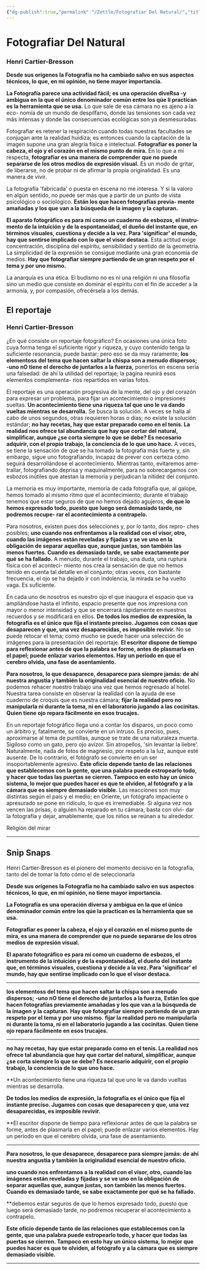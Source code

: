 ```yaml
---
{"dg-publish":true,"permalink":"/Zettle/Fotografiar Del Natural/","title":"Fotografiar del Natural","created":"2023-08-03T12:14:48.223-05:00","updated":"2023-09-08T19:36:16.259-05:00"}
---
```



# Fotografiar Del Natural
### Henri Cartier-Bresson

**Desde sus orígenes la Fotografía no ha cambiado salvo en sus aspectos técnicos,
lo que, en mi opinión, no tiene mayor importancia.**

**La Fotografía parece una actividad fácil; es una operación diveRsa -y
ambigua en la que el único denominador común entre los qúe li practican
es la herramienta que se usa.** Lo que sale de esa cámara no es ajeno a la eco-
nomía de un mundo de despilfarro, donde las tensiones son cada vez más
intensas y donde las consecuencias ecológicas son ya desmesuradas.

Fotografiar es retener la respiración cuando todas nuestras facultades
se conjugan ante la realidad huidiza; es entonces cuando la captación de la
imagen supone una gran alegría física e intelectual.
**Fotografiar es poner la cabeza, el ojo y el corazón en el mismo punto de
mira.**
En lo que a mí respecta, **fotografiar es una manera de comprender que
no puede separarse de los otros medios de expresión visual.** Es un modo de
gritar, de liberarse, no de probar ni de afirmar la propia originalidad. Es una
manera de vivir.

La fotografía 'fabricada' o puesta en escena no me interesa. Y si la
valoro en algún sentido, no puede ser más que a partir de un punto de
vista psicológico o sociológico. **Están los que hacen fotografías previa-
mente amañadas y los que van a la búsqueda de la imagen y la capturan.**

**El aparato fotográfico es para mí como un cuaderno de esbozos, el instru-
mento de la intuición y de la espontaneidad, el dueño del instante que, en
términos visuales, cuestiona y decide a la vez. Para 'significar' el mundo,
hay que sentirse implicado con lo que el visor destaca.** Esta actitud exige
concentración, disciplina del espíritu, sensibilidad y sentido de la geometría.
La simplicidad de la expresión se consigue mediante una gran economía de
medios. **Hay que fotografiar siempre partiendo de un gran respeto por el
tema y por uno mismo.**

La anarquía es una ética.
El budismo no es ni una religión ni una filosofía sino un medio que
consiste en dominar el espíritu con el fin de acceder a la armonía, y, por
compasión, ofrecérsela a los demás.
## El reportaje
### Henri Cartier-Bresson

¿En qué consiste un reportaje fotográfico? En ocasiones una única foto cuya
forma tenga el suficiente rigor y riqueza, y cuyo contenido tenga la suficiente
resonancia, puede bastar; pero eso se da muy raramente; **los elementoss del
tema que hacen saltar la chispa son a menudo dispersos; -uno nO tiene
el derecho de juntarlos a la fuerza,** ponerlos en escena sería una falsedad: de
ahí la utilidad del reportaje; la página reunirá esos elementos complementa-
rios repartidos en varias fotos.

El reportaje es una operación progresiva de la mente, del ojo y del corazón
para expresar un problema, para fijar un acontecimiento o impresiones sueltas.
**Un acontecimiento tiene una riqueza tal que uno le va dando vueltas mientras se
desarrolla.** Se busca la solución. A veces se halla al cabo de unos segundos, otras
requieren horas o días; no existe la solución estándar; **no hay recetas, hay que
estar preparado como en el tenis. La realidad nos ofrece tal abundancia que hay
que cortar del natural, simplificar, aunque ¿se corta siempre lo que se debe?
Es necesario adquirir, con el propio trabajo, la conciencia de lo que uno hace.**
A veces, se tiene la sensación de que se ha tomado la fotografía más fuerte y,
sin embargo, sigue uno fotografiando, incapaz de prever con certeza cómo
seguirá desarrollándose el acontecimiento. Mientras tanto, evitaremos ame-
trallar, fotografiando deprisa y maquinalmente, para no sobrecargamos con
esbozos inútiles que atestan la memoria y perjudican la nitidez del conjunto.

La memoria es muy importante, memoria de cada fotografía que, al
galope, hemos tomado al mismo ritmo que el acontecimiento; durante el trabajo
tenemos que estar seguros de que no hemos dejado agujeros, **de que lo hemos
expresado todo, puesto que luego será demasiado tarde, no podremos recupe-
rar el acontecimiento a contrapelo.**

Para nosotros, existen pues dos selecciones y, por lo tanto, dos repro-
ches posibles; **uno cuando nos enfrentamos a la realidad con el visor, otro,
cuando las imágenes están reveladas y fijadas y se ve uno en la obligación
de separar aquellas que, aunque justas, son también las menos fuertes.
Cuando es demasiado tarde, se sabe exactamente por qué se ha fallado.** A
menudo, durante el trabajo, una duda, una ruptura física con el aconteci-
miento nos crea la sensación de que no hemos tenido en cuenta tal detalle en
el conjunto; otras veces, con bastante frecuencia, el ojo se ha dejado ir con
indolencia, la mirada se ha vuelto vaga. Es suficiente.

En cada uno de nosotros es nuestro ojo el que inaugura el espacio que va
ampliándose hasta el infinito, espacio presente que nos impresiona con mayor
o menor intensidad y que se encerrará rápidamente en nuestros recuerdos y se
modificará en ellos. **De todos los medios de expresión, la fotografía es el único
que fija el instante preciso. Jugamos con cosas que desaparecen y que, una vez
desaparecidas, es imposible revivir.** No se puede retocar el tema; como mucho
se puede hacer una selección de imágenes para la presentación del reportaje. **El
escritor dispone de tiempo para reflexionar antes de que la palabra se forme,
antes de plasmarla en el papel; puede enlazar varios elementos. Hay un período
en que el cerebro olvida, una fase de asentamiento.** 

**Para nosotros, lo que desaparece, desaparece para 
siempre jamás: de ahí nuestra angustia y también
la originalidad esencial de nuestro oficio.** No podemos rehacer nuestro trabajo
una vez que hemos regresado al hotel. Nuestra tarea consiste en observar la
realidad con la ayuda de ese cuaderno de croquis que es nuestra cámara; **fijar
la realidad pero no manipularla ni durante la toma, ni en el laboratorio
jugando a las cocinitas. Quien tiene ojo repara fácilmente en esos trucajes.**

En un reportaje fotográfico llega uno a contar los disparos, un poco
como un árbitro y, fatalmente, se convierte en un intruso. Es preciso, pues,
aproximarse al tema de puntillas, aunque se trate de una naturaleza muerta.
Sigiloso como un gato, pero ojo avizor. Sin atropellos, 'sin levantar la liebre'.
Naturalmente, nada de fotos de magnesio, por respeto a la luz, aunque esté
ausente. De lo contrario, el fotógrafo se convierte en un ser insoportablemente
agresivo. **Este oficio depende tanto de las relaciones que establecemos con la
gente, que una palabra puede estropearlo todo, y hacer que todas las puertas se
cierren. Tampoco en esto hay un único sistema, lo mejor que puedes hacer es
que te olviden, al fotógrafo y a la cámara que es siempre demasiado visible.** Las
reacciones son muy distintas según el país y el medio; en Oriente, un fotógrafo
impaciente o apresurado se pone en ridículo, lo que es irremediable. Si alguna
vez nos vencen las prisas, o alguien ha reparado en tu cámara, basta con olvi-
dar la fotografía y dejar, amablemente, que los niños se reúnan a tu alrededor.

Religión del mirar

---
## Snip Snaps

Henri Cartier-Bresson es el pionero del momento decisivo en la fotografía, tanto del de tomar la foto cómo el de seleccionarla

**Desde sus orígenes la Fotografía no ha cambiado salvo en sus aspectos técnicos, lo que, en mi opinión, no tiene mayor importancia.**

**La Fotografía es una operación diversa y ambigua en la que el único denominador común entre los qúe la practican es la herramienta que se usa.** 

**Fotografiar es poner la cabeza, el ojo y el corazón en el mismo punto de mira, es una manera de comprender que no puede separarse de los otros medios de expresión visual.**

**El aparato fotográfico es para mí como un cuaderno de esbozos, el instrumento de la intuición y de la espontaneidad, el dueño del instante que, en términos visuales, cuestiona y decide a la vez. Para 'significar' el mundo, hay que sentirse implicado con lo que el visor destaca.** 

---

**los elementoss del tema que hacen saltar la chispa son a menudo dispersos; -uno nO tiene el derecho de juntarlos a la fuerza,**
**Están los que hacen fotografías previamente amañadas y los que van a la búsqueda de la imagen y la capturan.**
**Hay que fotografiar siempre partiendo de un gran respeto por el tema y por uno mismo.**
**fijar la realidad pero no manipularla ni durante la toma, ni en el laboratorio jugando a las cocinitas. Quien tiene ojo repara fácilmente en esos trucajes.**

---
**no hay recetas, hay que estar preparado como en el tenis. La realidad nos ofrece tal abundancia que hay que cortar del natural, simplificar, aunque ¿se corta siempre lo que se debe? Es necesario adquirir, con el propio trabajo, la conciencia de lo que uno hace.** 

**Un acontecimiento tiene una riqueza tal que uno le va dando vueltas mientras se desarrolla.

**De todos los medios de expresión, la fotografía es el único que fija el instante preciso. Jugamos con cosas que desaparecen y que, una vez desaparecidas, es imposible revivir.** 

**El escritor dispone de tiempo para reflexionar antes de que la palabra se forme, antes de plasmarla en el papel; puede enlazar varios elementos. Hay un período en que el cerebro olvida, una fase de asentamiento.

--- 
**Para nosotros, lo que desaparece, desaparece para siempre jamás: de ahí nuestra angustia y también la originalidad esencial de nuestro oficio.** 

**uno cuando nos enfrentamos a la realidad con el visor, otro, cuando las imágenes están reveladas y fijadas y se ve uno en la obligación de separar aquellas que, aunque justas, son también las menos fuertes. Cuando es demasiado tarde, se sabe exactamente por qué se ha fallado.** 

**debemos estar seguros de que lo hemos expresado todo, puesto que luego será demasiado tarde, no podremos recuperar el acontecimiento a contrapelo.

**Este oficio depende tanto de las relaciones que establecemos con la gente, que una palabra puede estropearlo todo, y hacer que todas las puertas se cierren. Tampoco en esto hay un único sistema, lo mejor que puedes hacer es que te olviden, al fotógrafo y a la cámara que es siempre demasiado visible.** 
- - -